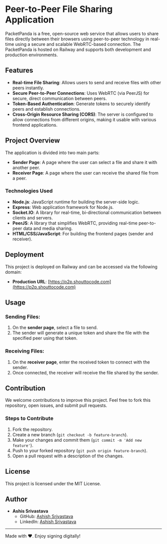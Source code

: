 # Peer-to-Peer File Sharing Application

PacketPanda is a free, open-source web service that allows users to share files directly between their browsers using peer-to-peer technology in real-time using a secure and scalable WebRTC-based connection. The PacketPanda is hosted on Railway and supports both development and production environments.

## Features

- **Real-time File Sharing**: Allows users to send and receive files with other peers instantly.
- **Secure Peer-to-Peer Connections**: Uses WebRTC (via PeerJS) for secure, direct communication between peers.
- **Token-Based Authentication**: Generate tokens to securely identify peers and establish connections.
- **Cross-Origin Resource Sharing (CORS)**: The server is configured to allow connections from different origins, making it usable with various frontend applications.

## Project Overview

The application is divided into two main parts:
- **Sender Page**: A page where the user can select a file and share it with another peer.
- **Receiver Page**: A page where the user can receive the shared file from a peer.

### Technologies Used

- **Node.js**: JavaScript runtime for building the server-side logic.
- **Express**: Web application framework for Node.js.
- **Socket.IO**: A library for real-time, bi-directional communication between clients and servers.
- **PeerJS**: A library that simplifies WebRTC, providing real-time peer-to-peer data and media sharing.
- **HTML/CSS/JavaScript**: For building the frontend pages (sender and receiver).

## Deployment

This project is deployed on Railway and can be accessed via the following domain:

- **Production URL**: [https://p2p.shouttocode.com](https://p2p.shouttocode.com)

## Usage

### Sending Files:

1. On the **sender page**, select a file to send.
2. The sender will generate a unique token and share the file with the specified peer using that token.

### Receiving Files:

1. On the **receiver page**, enter the received token to connect with the sender.
2. Once connected, the receiver will receive the file shared by the sender.

## Contribution

We welcome contributions to improve this project. Feel free to fork this repository, open issues, and submit pull requests.

### Steps to Contribute

1. Fork the repository.
2. Create a new branch (`git checkout -b feature-branch`).
3. Make your changes and commit them (`git commit -m 'Add new feature'`).
4. Push to your forked repository (`git push origin feature-branch`).
5. Open a pull request with a description of the changes.

## License

This project is licensed under the MIT License.


## Author

- **Ashis Srivastava**
  - GitHub: [Ashish Srivastava](https://github.com/shouttolearnorg)
  - LinkedIn: [Ashish Srivastava](https://www.linkedin.com/in/text-ashish/)

---

Made with ❤️. Enjoy signing digitally!
